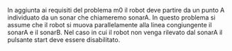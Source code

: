 In aggiunta ai requisiti del problema m0 il robot deve partire da un punto A individuato da un sonar che chiameremo sonarA. In questo problema si assume che il robot si muova parallelamente alla linea congiungente il sonarA e il sonarB. Nel caso in cui il robot non venga rilevato dal sonarA il pulsante start deve essere disabilitato.

